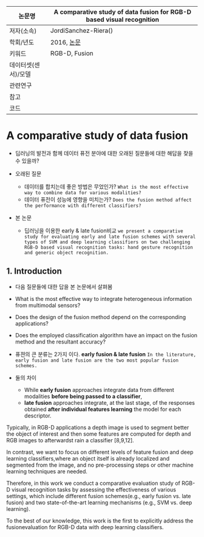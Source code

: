 |논문명 |A comparative study of data fusion for RGB-D based visual recognition |
| --- | --- |
| 저자\(소속\) | JordiSanchez-Riera\(\) |
| 학회/년도 | 2016, [논문](http://www.sciencedirect.com/science/article/pii/S0167865515004298) |
| 키워드 | RGB-D, Fusion|
| 데이터셋(센서)/모델 | |
| 관련연구||
| 참고 | |
| 코드 | |


# A comparative study of data fusion

- 딥러닝의 발전과 함께 데이터 퓨전 분야에 대한 오래된 질문들에 대한 해답을 찾을수 있을까?

- 오래된 질문 
	- 데이터를 합치는데 좋은 방법은 무었인가? `What is the most effective way to combine data for various modalities? `
	- 데이터 퓨전이 성능에 영향을 미치는가? `Does the fusion method affect the performance with different classifiers?`

- 본 논문 
	- 딥러닝을 이용한 early & late fusion비교 ` we present a comparative study for evaluating early and late fusion schemes with several types of SVM and deep learning classifiers on two challenging RGB-D based visual recognition tasks: hand gesture recognition and generic object recognition. `

## 1. Introduction

- 다음 질문들에 대한 답을 본 논문에서 살펴봄 
- What is the most effective way to integrate heterogeneous information from multimodal sensors? 
- Does the design of the fusion method depend on the corresponding applications? 
- Does the employed classification algorithm have an impact on the fusion method and the resultant accuracy?

- 퓨젼의 큰 분류는 2가지 이다. **early fusion & late fusion** `In the literature, early fusion and late fusion are the two most popular fusion schemes. `

- 둘의 차이 
	- While **early fusion** approaches integrate data from different modalities **before being passed to a classifier**, 
	- **late fusion** approaches integrate, at the last stage, of the responses obtained **after individual features learning** the model for each descriptor.

Typically, in RGB-D applications a depth image is used to segment better the object of interest and then some features are computed for depth and RGB images to afterwardst rain a classifier [8,9,12]. 

In contrast, we want to focus on different levels of feature fusion and deep learning classifiers,where an object itself is already localized and segmented from the image, and no pre-processing steps or other machine learning techniques are needed.

Therefore, in this work we conduct a comparative evaluation study of RGB-D visual recognition tasks by assessing the effectiveness of various settings, which include different fusion schemes(e.g., early fusion vs. late fusion) and two state-of-the-art learning mechanisms (e.g., SVM vs. deep learning). 

To the best of our knowledge, this work is the first to explicitly address the fusionevaluation for RGB-D data with deep learning classifiers.
<!--stackedit_data:
eyJoaXN0b3J5IjpbMTg5MDc4NjM5MF19
-->